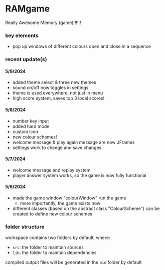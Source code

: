 # RAMgame
Really Awesome Memory (game)!!!!!!

### key elements

- pop up windows of different colours open and close in a sequence

### recent update(s)

#### 5/9/2024

- added theme select & three new themes
- sound on/off now toggles in settings
- theme is used everywhere, not just in menu
- high score system, saves top 3 local scores!

#### 5/8/2024

- number key input
- added hard mode
- custom icon
- new colour schemes!
- welcome message & play again message are now JFrames
- settings work to change and save changes

#### 5/7/2024

- welcome message and replay system
- player answer system works, so the game is now fully functional

#### 5/6/2024

- made the game window "colourWindow" run the game
  - more importantly, the game exists now
- different classes (based on the abstract class "ColourScheme") can be created to define new colour schemes

### folder structure

workspace contains two folders by default, where:

- `src`: the folder to maintain sources
- `lib`: the folder to maintain dependencies

compiled output files will be generated in the `bin` folder by default

